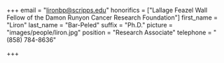 +++
email = "lironbp@scripps.edu"
honorifics = ["Lallage Feazel Wall Fellow of the Damon Runyon Cancer Research Foundation"]
first_name = "Liron"
last_name = "Bar-Peled"
suffix = "Ph.D."
picture = "images/people/liron.jpg"
position = "Research Associate"
telephone = "(858) 784-8636"

+++

